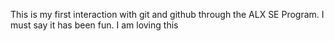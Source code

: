This is my first interaction with git and github through the ALX 
SE Program.
I must say it has been fun.
I am loving this 
